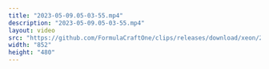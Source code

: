 ```yaml
---
title: "2023-05-09.05-03-55.mp4"
description: "2023-05-09.05-03-55.mp4"
layout: video
src: "https://github.com/FormulaCraftOne/clips/releases/download/xeon/2023-05-09.05-03-55.mp4"
width: "852"
height: "480"
---
```

